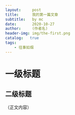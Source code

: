 ```yaml
---
layout:     post
title:      我的第一篇文章
subtitle:   by mc
date:       2020-10-27
author:     (作者名)
header-img: img/the-first.png
catalog:   true
tags:
    - 往事如烟
---
```

# 一级标题
## 二级标题
（正文内容）
